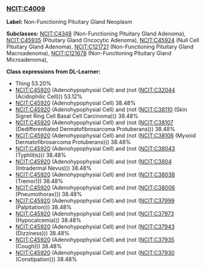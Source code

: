 
### [NCIT:C4009](http://purl.obolibrary.org/obo/NCIT_C4009)
**Label:** Non-Functioning Pituitary Gland Neoplasm

**Subclasses:** [NCIT:C4348](http://purl.obolibrary.org/obo/NCIT_C4348) (Non-Functioning Pituitary Gland Adenoma), [NCIT:C45935](http://purl.obolibrary.org/obo/NCIT_C45935) (Pituitary Gland Oncocytic Adenoma), [NCIT:C45924](http://purl.obolibrary.org/obo/NCIT_C45924) (Null Cell Pituitary Gland Adenoma), [NCIT:C121721](http://purl.obolibrary.org/obo/NCIT_C121721) (Non-Functioning Pituitary Gland Macroadenoma), [NCIT:C121678](http://purl.obolibrary.org/obo/NCIT_C121678) (Non-Functioning Pituitary Gland Microadenoma), 

**Class expressions from DL-Learner:**

- Thing 53.20%
- [NCIT:C45920](http://purl.obolibrary.org/obo/NCIT_C45920) (Adenohypophysial Cell) and (not ([NCIT:C32044](http://purl.obolibrary.org/obo/NCIT_C32044) (Acidophilic Cell))) 53.12%
- [NCIT:C45920](http://purl.obolibrary.org/obo/NCIT_C45920) (Adenohypophysial Cell) 38.48%
- [NCIT:C45920](http://purl.obolibrary.org/obo/NCIT_C45920) (Adenohypophysial Cell) and (not ([NCIT:C38110](http://purl.obolibrary.org/obo/NCIT_C38110) (Skin Signet Ring Cell Basal Cell Carcinoma))) 38.48%
- [NCIT:C45920](http://purl.obolibrary.org/obo/NCIT_C45920) (Adenohypophysial Cell) and (not ([NCIT:C38107](http://purl.obolibrary.org/obo/NCIT_C38107) (Dedifferentiated Dermatofibrosarcoma Protuberans))) 38.48%
- [NCIT:C45920](http://purl.obolibrary.org/obo/NCIT_C45920) (Adenohypophysial Cell) and (not ([NCIT:C38106](http://purl.obolibrary.org/obo/NCIT_C38106) (Myxoid Dermatofibrosarcoma Protuberans))) 38.48%
- [NCIT:C45920](http://purl.obolibrary.org/obo/NCIT_C45920) (Adenohypophysial Cell) and (not ([NCIT:C38043](http://purl.obolibrary.org/obo/NCIT_C38043) (Typhlitis))) 38.48%
- [NCIT:C45920](http://purl.obolibrary.org/obo/NCIT_C45920) (Adenohypophysial Cell) and (not ([NCIT:C3804](http://purl.obolibrary.org/obo/NCIT_C3804) (Intradermal Nevus))) 38.48%
- [NCIT:C45920](http://purl.obolibrary.org/obo/NCIT_C45920) (Adenohypophysial Cell) and (not ([NCIT:C38038](http://purl.obolibrary.org/obo/NCIT_C38038) (Tremor))) 38.48%
- [NCIT:C45920](http://purl.obolibrary.org/obo/NCIT_C45920) (Adenohypophysial Cell) and (not ([NCIT:C38006](http://purl.obolibrary.org/obo/NCIT_C38006) (Pneumothorax))) 38.48%
- [NCIT:C45920](http://purl.obolibrary.org/obo/NCIT_C45920) (Adenohypophysial Cell) and (not ([NCIT:C37999](http://purl.obolibrary.org/obo/NCIT_C37999) (Palpitation))) 38.48%
- [NCIT:C45920](http://purl.obolibrary.org/obo/NCIT_C45920) (Adenohypophysial Cell) and (not ([NCIT:C37973](http://purl.obolibrary.org/obo/NCIT_C37973) (Hypocalcemia))) 38.48%
- [NCIT:C45920](http://purl.obolibrary.org/obo/NCIT_C45920) (Adenohypophysial Cell) and (not ([NCIT:C37943](http://purl.obolibrary.org/obo/NCIT_C37943) (Dizziness))) 38.48%
- [NCIT:C45920](http://purl.obolibrary.org/obo/NCIT_C45920) (Adenohypophysial Cell) and (not ([NCIT:C37935](http://purl.obolibrary.org/obo/NCIT_C37935) (Cough))) 38.48%
- [NCIT:C45920](http://purl.obolibrary.org/obo/NCIT_C45920) (Adenohypophysial Cell) and (not ([NCIT:C37930](http://purl.obolibrary.org/obo/NCIT_C37930) (Constipation))) 38.48%


